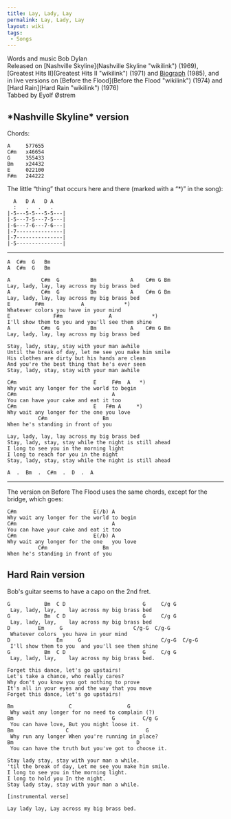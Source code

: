 ```yaml
---
title: Lay, Lady, Lay
permalink: Lay, Lady, Lay
layout: wiki
tags:
 - Songs
---
```


Words and music Bob Dylan  
Released on [Nashville Skyline](Nashville Skyline "wikilink") (1969),
[Greatest Hits II](Greatest Hits II "wikilink") (1971) and
[Biograph](Biograph "wikilink") (1985), and in live versions on [Before
the Flood](Before the Flood "wikilink") (1974) and [Hard
Rain](Hard Rain "wikilink") (1976)  
Tabbed by Eyolf Østrem

<h2 class="songversion">
*Nashville Skyline* version

</h2>
Chords:

    A     577655
    C#m   x46654
    G     355433
    Bm    x24432
    E     022100
    F#m   244222

The little “thing” that occurs here and there (marked with a “\*)” in
the song):

      A   D A   D A
      :   .   .   .
    |-5---5-5---5-5---|
    |-5---7-5---7-5---|
    |-6---7-6---7-6---|
    |-7---------------|
    |-7---------------|
    |-5---------------|

* * * * *

    A  C#m  G   Bm
    A  C#m  G   Bm

    A          C#m  G          Bm           A    C#m G Bm
    Lay, lady, lay, lay across my big brass bed
    A          C#m  G          Bm           A    C#m G Bm
    Lay, lady, lay, lay across my big brass bed
    E        F#m            A             *)
    Whatever colors you have in your mind
    E              F#m               A             *)
    I'll show them to you and you'll see them shine
    A          C#m  G          Bm           A    C#m G Bm
    Lay, lady, lay, lay across my big brass bed

    Stay, lady, stay, stay with your man awhile
    Until the break of day, let me see you make him smile
    His clothes are dirty but his hands are clean
    And you're the best thing that he's ever seen
    Stay, lady, stay, stay with your man awhile

    C#m                         E     F#m  A   *)
    Why wait any longer for the world to begin
    C#m                               A
    You can have your cake and eat it too
    C#m                         E   F#m A     *)
    Why wait any longer for the one you love
              C#m                  Bm
    When he's standing in front of you

    Lay, lady, lay, lay across my big brass bed
    Stay, lady, stay, stay while the night is still ahead
    I long to see you in the morning light
    I long to reach for you in the night
    Stay, lady, stay, stay while the night is still ahead

    A  .  Bm  .  C#m  .  D  .  A

* * * * *

The version on Before The Flood uses the same chords, except for the
bridge, which goes:

    C#m                         E(/b) A
    Why wait any longer for the world to begin
    C#m                               A
    You can have your cake and eat it too
    C#m                         E(/b) A
    Why wait any longer for the one   you love
              C#m                  Bm
    When he's standing in front of you

<h2 class="songversion">
Hard Rain version

</h2>
Bob's guitar seems to have a capo on the 2nd fret.

    G           Bm  C D                         G     C/g G
     Lay, lady, lay,    lay across my big brass bed
    G           Bm  C D                         G     C/g G
     Lay, lady, lay,    lay across my big brass bed
    D         Em     G                       C/g-G  C/g-G
     Whatever colors  you have in your mind
    D               Em     G                          C/g-G  C/g-G
     I'll show them to you  and you'll see them shine
    G           Bm  C D                         G     C/g G
     Lay, lady, lay,    lay across my big brass bed.

    Forget this dance, let's go upstairs!
    Let's take a chance, who really cares?
    Why don't you know you got nothing to prove
    It's all in your eyes and the way that you move
    Forget this dance, let's go upstairs!

    Bm                  C                  G
     Why wait any longer for no need to complain (?)
    Bm                                G         C/g G
     You can have love, But you might loose it.
    Bm                 C                         G
     Why run any longer When you're running in place?
    Bm                                        D
     You can have the truth but you've got to choose it.

    Stay lady stay, stay with your man a while.
    'til the break of day, Let me see you make him smile.
    I long to see you in the morning light.
    I long to hold you In the night.
    Stay lady stay, stay with your man a while.

    [instrumental verse]

    Lay lady lay, Lay across my big brass bed.
